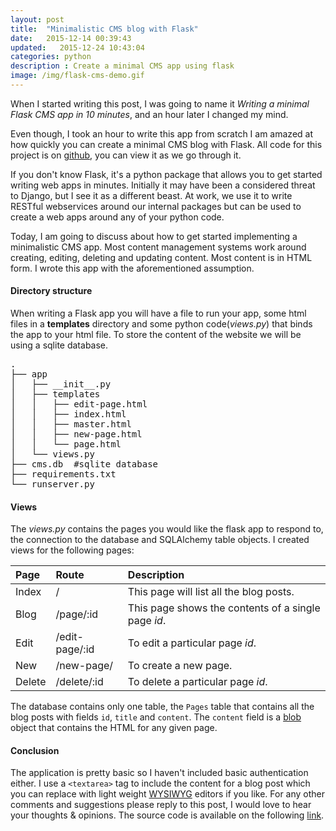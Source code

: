 ```yaml
---
layout: post
title:  "Minimalistic CMS blog with Flask"
date:   2015-12-14 00:39:43
updated:   2015-12-24 10:43:04
categories: python
description : Create a minimal CMS app using flask
image: /img/flask-cms-demo.gif
---
```

When I started writing this post, I was going to name it _Writing a minimal Flask CMS app in 10 minutes_, and an hour later I changed my mind. 

Even though, I took an hour to write this app from scratch I am amazed at how quickly you can create a minimal CMS blog with Flask. All code for this project is on [github](https://github.com/kirankoduru/flask-cms-demo), you can view it as we go through it. 

If you don't know Flask, it's a python package that allows you to get started writing web apps in minutes. Initially it may have been a considered threat to Django, but I see it as a different beast. At work, we use it to write RESTful webservices around our internal packages but can be used to create a web apps around any of your python code.

Today, I am going to discuss about how to get started implementing a minimalistic CMS app. Most content management systems work around creating, editing, deleting and updating content. Most content is in HTML form. I wrote this app with the aforementioned assumption.

#### Directory structure
When writing a Flask app you will have a file to run your app, some html files in a __templates__ directory and some python code(_views.py_) that binds the app to your html file. To store the content of the website we will be using a sqlite database.

<pre>
.
├── app
│   ├── __init__.py
│   ├── templates
│   │   ├── edit-page.html
│   │   ├── index.html
│   │   ├── master.html
│   │   ├── new-page.html
│   │   └── page.html
│   └── views.py
├── cms.db  #sqlite database
├── requirements.txt
└── runserver.py
</pre>

#### Views

The _views.py_ contains the pages you would like the flask app to respond to, the connection to the database and SQLAlchemy table objects. I created views for the following pages:

| Page          | Route  | Description  |
|:--------------|:-------|:-------------|
|Index|/|This page will list all the blog posts.|
|Blog|/page/:id|This page shows the contents of a single page _id_.|
|Edit|/edit-page/:id|To edit a particular page _id_.|
|New|/new-page/|To create a new page.|
|Delete|/delete/:id|To delete a particular page _id_.|

The database contains only one table, the `Pages` table that contains all the blog posts with fields `id`, `title` and `content`. The `content` field is a [blob](https://en.wikipedia.org/wiki/Binary_large_object) object that contains the HTML for any given page.


#### Conclusion

The application is pretty basic so I haven't included basic authentication either. I use a `<textarea>` tag to include the content for a blog post which you can replace with light weight [WYSIWYG](https://github.com/cheeaun/mooeditable/wiki/Javascript-WYSIWYG-editors) editors if you like. For any other comments and suggestions please reply to this post, I would love to hear your thoughts & opinions. The source code is available on the following [link](https://github.com/kirankoduru/flask-cms-demo).
